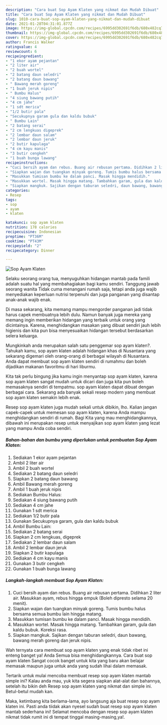 ```yaml
---
description: "Cara buat Sop Ayam Klaten yang nikmat dan Mudah Dibuat"
title: "Cara buat Sop Ayam Klaten yang nikmat dan Mudah Dibuat"
slug: 1010-cara-buat-sop-ayam-klaten-yang-nikmat-dan-mudah-dibuat
date: 2021-01-28T04:31:01.877Z
image: https://img-global.cpcdn.com/recipes/6995dd302691f6db/680x482cq70/sop-ayam-klaten-foto-resep-utama.jpg
thumbnail: https://img-global.cpcdn.com/recipes/6995dd302691f6db/680x482cq70/sop-ayam-klaten-foto-resep-utama.jpg
cover: https://img-global.cpcdn.com/recipes/6995dd302691f6db/680x482cq70/sop-ayam-klaten-foto-resep-utama.jpg
author: Francis Walker
ratingvalue: 4
reviewcount: 6
recipeingredient:
- "1 ekor ayam pejantan"
- "2 liter air"
- "2 buah wortel"
- "2 batang daun seledri"
- "2 batang daun bawang"
- " Bawang merah goreng"
- "1 buah jeruk nipis"
- " Bumbu Halus"
- "4 siung bawang putih"
- "4 cm jahe"
- "1 sdt merica"
- "1/2 butir pala"
- "Secukupnya garam gula dan kaldu bubuk"
- " Bumbu Lain"
- "2 batang serai"
- "2 cm lengkuas digeprek"
- "2 lembar daun salam"
- "2 lembar daun jeruk"
- "2 butir kapulaga"
- "4 cm kayu manis"
- "3 butir cengkeh"
- "1 buah bunga lawang"
recipeinstructions:
- "Cuci bersih ayam dan rebus. Buang air rebusan pertama. Didihkan 2 liter air. Masukkan ayam, rebus hingga empuk (Boleh dipresto selama 20 menit)."
- "Siapkan wajan dan tuangkan minyak goreng. Tumis bumbu halus bersama semua bumbu lain hingga matang."
- "Masukkan tumisan bumbu ke dalam panci. Masak hingga mendidih."
- "Masukkan wortel. Masak hingga matang. Tambahkan garam, gula dan kaldu bubuk. Koreksi rasa."
- "Siapkan mangkuk. Sajikan dengan taburan seledri, daun bawang, bawang merah goreng dan jeruk nipis."
categories:
- Resep
tags:
- sop
- ayam
- klaten

katakunci: sop ayam klaten 
nutrition: 178 calories
recipecuisine: Indonesian
preptime: "PT36M"
cooktime: "PT43M"
recipeyield: "2"
recipecategory: Dinner

---
```



![Sop Ayam Klaten](https://img-global.cpcdn.com/recipes/6995dd302691f6db/680x482cq70/sop-ayam-klaten-foto-resep-utama.jpg)

Selaku seorang orang tua, menyuguhkan hidangan mantab pada famili adalah suatu hal yang membahagiakan bagi kamu sendiri. Tanggung jawab seorang  wanita Tidak cuma menangani rumah saja, tetapi anda juga wajib menyediakan keperluan nutrisi terpenuhi dan juga panganan yang disantap anak-anak wajib enak.

Di masa  sekarang, kita memang mampu mengorder panganan jadi tidak harus capek membuatnya lebih dulu. Namun banyak juga mereka yang memang ingin memberikan hidangan yang terbaik untuk orang yang dicintainya. Karena, menghidangkan masakan yang dibuat sendiri jauh lebih higienis dan kita pun bisa menyesuaikan hidangan tersebut berdasarkan selera keluarga. 



Mungkinkah anda merupakan salah satu penggemar sop ayam klaten?. Tahukah kamu, sop ayam klaten adalah hidangan khas di Nusantara yang sekarang digemari oleh orang-orang di berbagai wilayah di Nusantara. Anda dapat membuat sop ayam klaten sendiri di rumahmu dan boleh dijadikan makanan favoritmu di hari liburmu.

Kita tak perlu bingung jika kamu ingin menyantap sop ayam klaten, karena sop ayam klaten sangat mudah untuk dicari dan juga kita pun boleh memasaknya sendiri di tempatmu. sop ayam klaten dapat dibuat dengan berbagai cara. Sekarang ada banyak sekali resep modern yang membuat sop ayam klaten semakin lebih enak.

Resep sop ayam klaten juga mudah sekali untuk dibikin, lho. Kalian jangan capek-capek untuk memesan sop ayam klaten, karena Anda mampu menghidangkan sendiri di rumah. Bagi Kita yang mau menghidangkannya, dibawah ini merupakan resep untuk menyajikan sop ayam klaten yang lezat yang mampu Anda coba sendiri.

<!--inarticleads1-->

##### Bahan-bahan dan bumbu yang diperlukan untuk pembuatan Sop Ayam Klaten:

1. Sediakan 1 ekor ayam pejantan
1. Ambil 2 liter air
1. Ambil 2 buah wortel
1. Sediakan 2 batang daun seledri
1. Siapkan 2 batang daun bawang
1. Ambil  Bawang merah goreng
1. Ambil 1 buah jeruk nipis
1. Sediakan  Bumbu Halus:
1. Sediakan 4 siung bawang putih
1. Sediakan 4 cm jahe
1. Gunakan 1 sdt merica
1. Sediakan 1/2 butir pala
1. Gunakan Secukupnya garam, gula dan kaldu bubuk
1. Ambil  Bumbu Lain:
1. Sediakan 2 batang serai
1. Siapkan 2 cm lengkuas, digeprek
1. Sediakan 2 lembar daun salam
1. Ambil 2 lembar daun jeruk
1. Siapkan 2 butir kapulaga
1. Sediakan 4 cm kayu manis
1. Gunakan 3 butir cengkeh
1. Gunakan 1 buah bunga lawang




<!--inarticleads2-->

##### Langkah-langkah membuat Sop Ayam Klaten:

1. Cuci bersih ayam dan rebus. Buang air rebusan pertama. Didihkan 2 liter air. Masukkan ayam, rebus hingga empuk (Boleh dipresto selama 20 menit).
1. Siapkan wajan dan tuangkan minyak goreng. Tumis bumbu halus bersama semua bumbu lain hingga matang.
1. Masukkan tumisan bumbu ke dalam panci. Masak hingga mendidih.
1. Masukkan wortel. Masak hingga matang. Tambahkan garam, gula dan kaldu bubuk. Koreksi rasa.
1. Siapkan mangkuk. Sajikan dengan taburan seledri, daun bawang, bawang merah goreng dan jeruk nipis.




Wah ternyata cara membuat sop ayam klaten yang enak tidak ribet ini enteng banget ya! Anda Semua bisa menghidangkannya. Cara buat sop ayam klaten Sangat cocok banget untuk kita yang baru akan belajar memasak maupun juga untuk anda yang sudah lihai dalam memasak.

Tertarik untuk mulai mencoba membuat resep sop ayam klaten mantab simple ini? Kalau anda mau, yuk kita segera siapkan alat-alat dan bahannya, setelah itu bikin deh Resep sop ayam klaten yang nikmat dan simple ini. Betul-betul mudah kan. 

Maka, ketimbang kita berlama-lama, ayo langsung aja buat resep sop ayam klaten ini. Pasti anda tiidak akan nyesel sudah buat resep sop ayam klaten mantab sederhana ini! Selamat mencoba dengan resep sop ayam klaten nikmat tidak rumit ini di tempat tinggal masing-masing,ya!.


